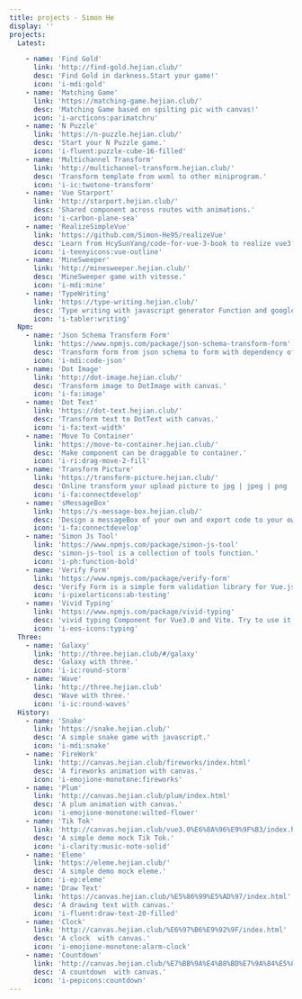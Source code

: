 ```yaml
---
title: projects - Simon He
display: ''
projects:
  Latest:

    - name: 'Find Gold'
      link: 'http://find-gold.hejian.club/'
      desc: 'Find Gold in darkness.Start your game!'
      icon: 'i-mdi:gold'
    - name: 'Matching Game'
      link: 'https://matching-game.hejian.club/'
      desc: 'Matching Game based on spilting pic with canvas!'
      icon: 'i-arcticons:parimatchru'
    - name: 'N Puzzle'
      link: 'https://n-puzzle.hejian.club/'
      desc: 'Start your N Puzzle game.'
      icon: 'i-fluent:puzzle-cube-16-filled'
    - name: 'Multichannel Transform'
      link: 'http://multichannel-transform.hejian.club/'
      desc: 'Transform template from wxml to other miniprogram.'
      icon: 'i-ic:twotone-transform'
    - name: 'Vue Starport'
      link: 'http://starport.hejian.club/'
      desc: 'Shared component across routes with animations.'
      icon: 'i-carbon-plane-sea'
    - name: 'RealizeSimpleVue'
      link: 'https://github.com/Simon-He95/realizeVue'
      desc: 'Learn from HcySunYang/code-for-vue-3-book to realize vue3 compiler render reactivity.'
      icon: 'i-teenyicons:vue-outline'
    - name: 'MineSweeper'
      link: 'http://minesweeper.hejian.club/'
      desc: 'MineSweeper game with vitesse.'
      icon: 'i-mdi:mine'
    - name: 'TypeWriting'
      link: 'https://type-writing.hejian.club/'
      desc: 'Type writing with javascript generator Function and google diff.'
      icon: 'i-tabler:writing'
  Npm:
    - name: 'Json Schema Transform Form'
      link: 'https://www.npmjs.com/package/json-schema-transform-form'
      desc: 'Transform form from json schema to form with dependency of vue3 and element-plus.'
      icon: 'i-mdi:code-json'
    - name: 'Dot Image'
      link: 'http://dot-image.hejian.club/'
      desc: 'Transform image to DotImage with canvas.'
      icon: 'i-fa:image'
    - name: 'Dot Text'
      link: 'https://dot-text.hejian.club/'
      desc: 'Transform text to DotText with canvas.'
      icon: 'i-fa:text-width'
    - name: 'Move To Container'
      link: 'https://move-to-container.hejian.club/'
      desc: 'Make component can be draggable to container.'
      icon: 'i-ri:drag-move-2-fill'
    - name: 'Transform Picture'
      link: 'https://transform-picture.hejian.club/'
      desc: 'Online transform your upload picture to jpg | jpeg | png | pdf support to download.'
      icon: 'i-fa:connectdevelop'
    - name: 'sMessageBox'
      link: 'https://s-message-box.hejian.club/'
      desc: 'Design a messageBox of your own and export code to your own project.'
      icon: 'i-fa:connectdevelop'
    - name: 'Simon Js Tool'
      link: 'https://www.npmjs.com/package/simon-js-tool'
      desc: 'simon-js-tool is a collection of tools function.'
      icon: 'i-ph:function-bold'
    - name: 'Verify Form'
      link: 'https://www.npmjs.com/package/verify-form'
      desc: 'Verify Form is a simple form validation library for Vue.js Form.'
      icon: 'i-pixelarticons:ab-testing'
    - name: 'Vivid Typing'
      link: 'https://www.npmjs.com/package/vivid-typing'
      desc: 'vivid typing Component for Vue3.0 and Vite. Try to use it!'
      icon: 'i-eos-icons:typing'
  Three:
    - name: 'Galaxy'
      link: 'http://three.hejian.club/#/galaxy'
      desc: 'Galaxy with three.'
      icon: 'i-ic:round-storm'
    - name: 'Wave'
      link: 'http://three.hejian.club'
      desc: 'Wave with three.'
      icon: 'i-ic:round-waves'
  History:
    - name: 'Snake'
      link: 'https://snake.hejian.club/'
      desc: 'A simple snake game with javascript.'
      icon: 'i-mdi:snake'
    - name: 'FireWork'
      link: 'http://canvas.hejian.club/fireworks/index.html'
      desc: 'A fireworks animation with canvas.'
      icon: 'i-emojione-monotone:fireworks'
    - name: 'Plum'
      link: 'http://canvas.hejian.club/plum/index.html'
      desc: 'A plum animation with canvas.'
      icon: 'i-emojione-monotone:wilted-flower'
    - name: 'Tik Tok'
      link: 'http://canvas.hejian.club/vue3.0%E6%8A%96%E9%9F%B3/index.html'
      desc: 'A simple demo mock Tik Tok.'
      icon: 'i-clarity:music-note-solid'
    - name: 'Eleme'
      link: 'https://eleme.hejian.club/'
      desc: 'A simple demo mock eleme.'
      icon: 'i-ep:eleme'
    - name: 'Draw Text'
      link: 'https://canvas.hejian.club/%E5%86%99%E5%AD%97/index.html'
      desc: 'A drawing text with canvas.'
      icon: 'i-fluent:draw-text-20-filled'
    - name: 'Clock'
      link: 'http://canvas.hejian.club/%E6%97%B6%E9%92%9F/index.html'
      desc: 'A clock  with canvas.'
      icon: 'i-emojione-monotone:alarm-clock'
    - name: 'Countdown'
      link: 'http://canvas.hejian.club/%E7%BB%9A%E4%B8%BD%E7%9A%84%E5%80%92%E8%AE%A1%E6%97%B6/index.html'
      desc: 'A countdown  with canvas.'
      icon: 'i-pepicons:countdown'
---
```

<ListProjects :projects="frontmatter.projects"></ListProjects>
